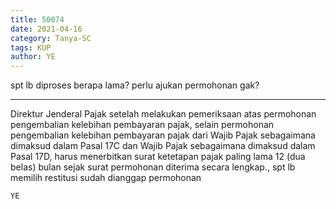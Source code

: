 ```yaml
---
title: 50074
date: 2021-04-16
category: Tanya-SC
tags: KUP
author: YE
---
```


spt lb diproses berapa lama? perlu ajukan permohonan gak?

---

Direktur Jenderal Pajak setelah melakukan pemeriksaan atas permohonan pengembalian kelebihan pembayaran pajak, selain permohonan pengembalian kelebihan pembayaran pajak dari Wajib Pajak sebagaimana dimaksud dalam Pasal 17C dan Wajib Pajak sebagaimana dimaksud dalam Pasal 17D, harus menerbitkan surat ketetapan pajak paling lama 12 (dua belas) bulan sejak surat permohonan diterima secara lengkap., spt lb memilih restitusi sudah dianggap permohonan

`YE`
